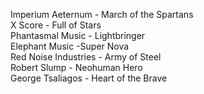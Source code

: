 Imperium Aeternum - March of the Spartans<br/>X Score - Full of Stars<br/>Phantasmal Music - Lightbringer<br/>Elephant Music -Super Nova<br/>Red Noise Industries - Army of Steel<br/>Robert Slump - Neohuman Hero<br/>George Tsaliagos - Heart of the Brave
